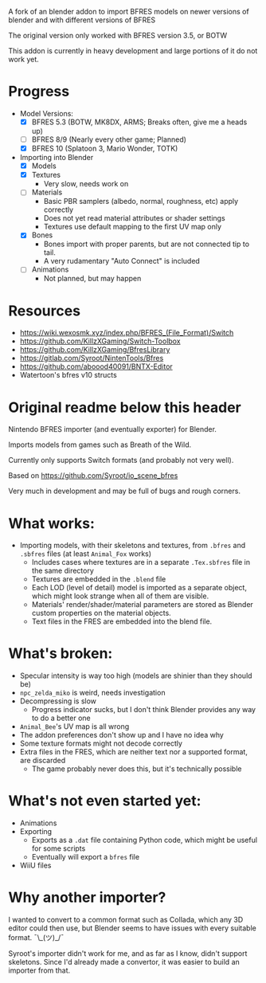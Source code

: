 A fork of an blender addon to import BFRES models on newer versions of blender and with different versions of BFRES

The original version only worked with BFRES version 3.5, or BOTW

This addon is currently in heavy development and large portions of it do not work yet.

# Progress
- Model Versions:
    - [x] BFRES 5.3 (BOTW, MK8DX, ARMS; Breaks often, give me a heads up)
    - [ ] BFRES 8/9 (Nearly every other game; Planned)
    - [X] BFRES 10 (Splatoon 3, Mario Wonder, TOTK)
- Importing into Blender
    - [x] Models
    - [x] Textures
        - Very slow, needs work on 
    - [ ] Materials
        - Basic PBR samplers (albedo, normal, roughness, etc) apply correctly
        - Does not yet read material attributes or shader settings
        - Textures use default mapping to the first UV map only
    - [x] Bones 
        - Bones import with proper parents, but are not connected tip to tail. 
        - A very rudamentary "Auto Connect" is included
    - [ ] Animations
        - Not planned, but may happen

# Resources
- https://wiki.wexosmk.xyz/index.php/BFRES_(File_Format)/Switch
- https://github.com/KillzXGaming/Switch-Toolbox
- https://github.com/KillzXGaming/BfresLibrary
- https://gitlab.com/Syroot/NintenTools/Bfres
- https://github.com/aboood40091/BNTX-Editor
- Watertoon's bfres v10 structs

# Original readme below this header
Nintendo BFRES importer (and eventually exporter) for Blender.

Imports models from games such as Breath of the Wild.

Currently only supports Switch formats (and probably not very well).

Based on https://github.com/Syroot/io_scene_bfres

Very much in development and may be full of bugs and rough corners.

# What works:
- Importing models, with their skeletons and textures, from `.bfres` and `.sbfres` files (at least `Animal_Fox` works)
    - Includes cases where textures are in a separate `.Tex.sbfres` file in the same directory
    - Textures are embedded in the `.blend` file
    - Each LOD (level of detail) model is imported as a separate object, which might look strange when all of them are visible.
    - Materials' render/shader/material parameters are stored as Blender custom properties on the material objects.
    - Text files in the FRES are embedded into the blend file.

# What's broken:
- Specular intensity is way too high (models are shinier than they should be)
- `npc_zelda_miko` is weird, needs investigation
- Decompressing is slow
    - Progress indicator sucks, but I don't think Blender provides any way to do a better one
- `Animal_Bee`'s UV map is all wrong
- The addon preferences don't show up and I have no idea why
- Some texture formats might not decode correctly
- Extra files in the FRES, which are neither text nor a supported format, are discarded
    - The game probably never does this, but it's technically possible

# What's not even started yet:
- Animations
- Exporting
    - Exports as a `.dat` file containing Python code, which might be useful for some scripts
    - Eventually will export a `bfres` file
- WiiU files

# Why another importer?
I wanted to convert to a common format such as Collada, which any 3D editor could then use, but Blender seems to have issues with every suitable format. ¯\\\_(ツ)\_/¯

Syroot's importer didn't work for me, and as far as I know, didn't support skeletons. Since I'd already made a convertor, it was easier to build an importer from that.
